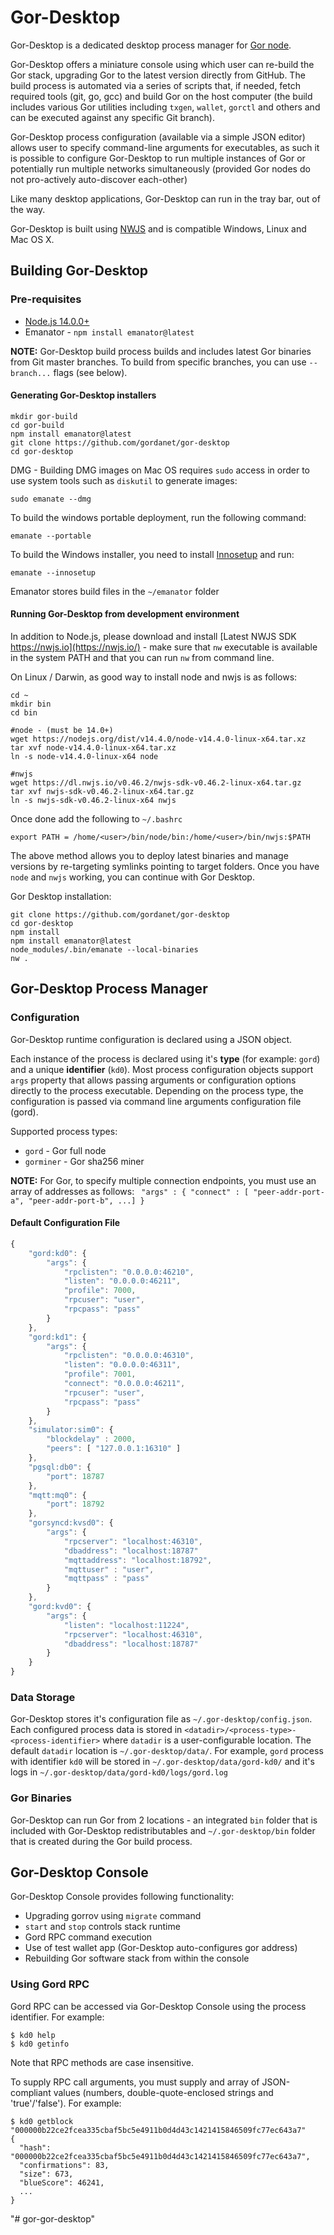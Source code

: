 # Gor-Desktop

Gor-Desktop is a dedicated desktop process manager for [Gor node](https://github.com/gordanet/gord).


Gor-Desktop offers a miniature console using which user can re-build the Gor stack, upgrading Gor to the latest version directly from GitHub. The build process is automated via a series of scripts that, if
needed, fetch required tools (git, go, gcc) and build Gor on the host computer (the build includes various Gor utilities including `txgen`, `wallet`, `gorctl` and others and can be executed against any specific Git branch).  

Gor-Desktop process configuration (available via a simple JSON editor) allows user to specify command-line arguments for executables, as such it is possible to configure Gor-Desktop to run multiple instances of Gor or potentially run multiple networks simultaneously (provided Gor nodes do not pro-actively auto-discover each-other)

Like many desktop applications, Gor-Desktop can run in the tray bar, out of the way.

Gor-Desktop is built using [NWJS](https://nwjs.io) and is compatible Windows, Linux and Mac OS X.


## Building Gor-Desktop

### Pre-requisites

- [Node.js 14.0.0+](https://nodejs.org/)
- Emanator - `npm install emanator@latest`


**NOTE:** Gor-Desktop build process builds and includes latest Gor binaries from Git master branches. 
To build from specific branches, you can use `--branch...` flags (see below).

#### Generating Gor-Desktop installers
```
mkdir gor-build
cd gor-build
npm install emanator@latest
git clone https://github.com/gordanet/gor-desktop
cd gor-desktop
```


DMG - Building DMG images on Mac OS requires `sudo` access in order to use system tools such as `diskutil` to generate images: 
```
sudo emanate --dmg
```

To build the windows portable deployment, run the following command:
```
emanate --portable
```

To build the Windows installer, you need to install [Innosetup](https://jrsoftware.org/isdl.php) and run:
```
emanate --innosetup
```


Emanator stores build files in the `~/emanator` folder

#### Running Gor-Desktop from development environment


In addition to Node.js, please download and install [Latest NWJS SDK https://nwjs.io](https://nwjs.io/) - make sure that `nw` executable is available in the system PATH and that you can run `nw` from command line.

On Linux / Darwin, as good way to install node and nwjs is as follows:

```
cd ~
mkdir bin
cd bin

#node - (must be 14.0+)
wget https://nodejs.org/dist/v14.4.0/node-v14.4.0-linux-x64.tar.xz
tar xvf node-v14.4.0-linux-x64.tar.xz
ln -s node-v14.4.0-linux-x64 node

#nwjs
wget https://dl.nwjs.io/v0.46.2/nwjs-sdk-v0.46.2-linux-x64.tar.gz
tar xvf nwjs-sdk-v0.46.2-linux-x64.tar.gz
ln -s nwjs-sdk-v0.46.2-linux-x64 nwjs

```
Once done add the following to `~/.bashrc`
```
export PATH = /home/<user>/bin/node/bin:/home/<user>/bin/nwjs:$PATH
```

The above method allows you to deploy latest binaries and manage
versions by re-targeting symlinks pointing to target folders.
Once you have `node` and `nwjs` working, you can continue with
Gor Desktop.

Gor Desktop installation:

```
git clone https://github.com/gordanet/gor-desktop
cd gor-desktop
npm install
npm install emanator@latest
node_modules/.bin/emanate --local-binaries
nw .
```



## Gor-Desktop Process Manager

### Configuration

Gor-Desktop runtime configuration is declared using a JSON object.  

Each instance of the process is declared using it's **type** (for example: `gord`) and a unique **identifier** (`kd0`).  Most process configuration objects support `args` property that allows
passing arguments or configuration options directly to the process executable.  Depending on the process type, the configuration is passed via command line arguments configuration file (gord).

Supported process types:
- `gord` - Gor full node
- `gorminer` - Gor sha256 miner

**NOTE:** For Gor, to specify multiple connection endpoints, you must use an array of addresses as follows: ` "args" : { "connect" : [ "peer-addr-port-a", "peer-addr-port-b", ...] }`

#### Default Configuration File
```js
{
	"gord:kd0": {
		"args": {
			"rpclisten": "0.0.0.0:46210",
			"listen": "0.0.0.0:46211",
			"profile": 7000,
			"rpcuser": "user",
			"rpcpass": "pass"
		}
	},
	"gord:kd1": {
		"args": {
			"rpclisten": "0.0.0.0:46310",
			"listen": "0.0.0.0:46311",
			"profile": 7001,
			"connect": "0.0.0.0:46211",
			"rpcuser": "user",
			"rpcpass": "pass"
		}
	},
	"simulator:sim0": {
        "blockdelay" : 2000,
		"peers": [ "127.0.0.1:16310" ]
	},
	"pgsql:db0": {
		"port": 18787
	},
	"mqtt:mq0": {
		"port": 18792
	},
	"gorsyncd:kvsd0": {
		"args": {
			"rpcserver": "localhost:46310",
			"dbaddress": "localhost:18787"
			"mqttaddress": "localhost:18792",
			"mqttuser" : "user",
			"mqttpass" : "pass"
		}
	},
	"gord:kvd0": {
		"args": {
			"listen": "localhost:11224",
			"rpcserver": "localhost:46310",
			"dbaddress": "localhost:18787"
		}
	}
}
```

### Data Storage

Gor-Desktop stores it's configuration file as `~/.gor-desktop/config.json`.  Each configured process data is stored in `<datadir>/<process-type>-<process-identifier>` where `datadir` is a user-configurable location.  The default `datadir` location is `~/.gor-desktop/data/`.  For example, `gord` process with identifier `kd0` will be stored in `~/.gor-desktop/data/gord-kd0/` and it's logs in `~/.gor-desktop/data/gord-kd0/logs/gord.log`

### Gor Binaries

Gor-Desktop can run Gor from 2 locations - an integrated `bin` folder that is included with Gor-Desktop redistributables and `~/.gor-desktop/bin` folder that is created during the Gor build process. 

## Gor-Desktop Console

Gor-Desktop Console provides following functionality:
- Upgrading gorrov using `migrate` command
- `start` and `stop` controls stack runtime
- Gord RPC command execution
- Use of test wallet app (Gor-Desktop auto-configures gor address)
- Rebuilding Gor software stack from within the console

### Using Gord RPC

Gord RPC can be accessed via Gor-Desktop Console using the process identifier. For example:
```
$ kd0 help
$ kd0 getinfo
```
Note that RPC methods are case insensitive.

To supply RPC call arguments, you must supply and array of JSON-compliant values (numbers, double-quote-enclosed strings and 'true'/'false').  For example:
```
$ kd0 getblock "000000b22ce2fcea335cbaf5bc5e4911b0d4d43c1421415846509fc77ec643a7"
{
  "hash": "000000b22ce2fcea335cbaf5bc5e4911b0d4d43c1421415846509fc77ec643a7",
  "confirmations": 83,
  "size": 673,
  "blueScore": 46241,
  ...
}
```

"# gor-gor-desktop" 
